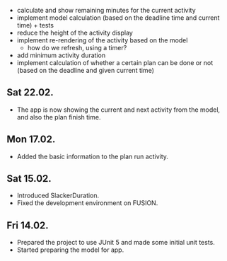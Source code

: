 - calculate and show remaining minutes for the current activity
- implement model calculation (based on the deadline time and current time) + tests
- reduce the height of the activity display 
- implement re-rendering of the activity based on the model
    - how do we refresh, using a timer?
- add minimum activity duration
- implement calculation of whether a certain plan can be done or not (based on the deadline and given current time)

## Sat 22.02.
- The app is now showing the current and next activity from the model, and also the plan finish time.

## Mon 17.02.
- Added the basic information to the plan run activity.

## Sat 15.02.
- Introduced SlackerDuration.
- Fixed the development environment on FUSION.

## Fri 14.02.
- Prepared the project to use JUnit 5 and made some initial unit tests.
- Started preparing the model for app.